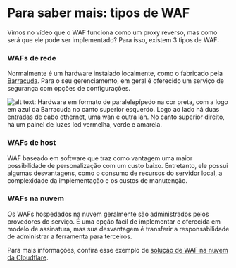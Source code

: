 # Para saber mais: tipos de WAF

Vimos no vídeo que o WAF funciona como um proxy reverso, mas como será que ele pode ser implementado? Para isso, existem 3 tipos de WAF:

### WAFs de rede

Normalmente é um hardware instalado localmente, como o fabricado pela [Barracuda](https://www.barracuda.com/products/webapplicationfirewall). Para o seu gerenciamento, em geral é oferecido um serviço de segurança com opções de configurações.

![alt text: Hardware em formato de paralelepípedo na cor preta, com a logo em azul da Barracuda no canto superior esquerdo. Logo ao lado há duas entradas de cabo ethernet, uma wan e outra lan. No canto superior direito, há um painel de luzes led vermelha, verde e amarela.](https://caelum-online-public.s3.amazonaws.com/2698-seguranca-defensiva/01/aula1-img1.png)

### WAFs de host

WAF baseado em software que traz como vantagem uma maior possibilidade de personalização com um custo baixo. Entretanto, ele possui algumas desvantagens, como o consumo de recursos do servidor local, a complexidade da implementação e os custos de manutenção.

### WAFs na nuvem

Os WAFs hospedados na nuvem geralmente são administrados pelos provedores do serviço. É uma opção fácil de implementar e oferecida em modelo de assinatura, mas sua desvantagem é transferir a responsabilidade de administrar a ferramenta para terceiros.

Para mais informações, confira esse exemplo de [solução de WAF na nuvem da Cloudflare](https://www.cloudflare.com/pt-br/waf/).
